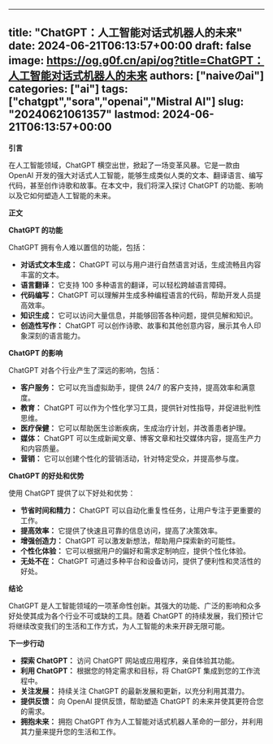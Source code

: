 
---
title: "ChatGPT：人工智能对话式机器人的未来"
date: 2024-06-21T06:13:57+00:00
draft: false
image: https://og.g0f.cn/api/og?title=ChatGPT：人工智能对话式机器人的未来
authors: ["naiveのai"]
categories: ["ai"]
tags: ["chatgpt","sora","openai","Mistral AI"]
slug: "20240621061357"
lastmod: 2024-06-21T06:13:57+00:00
---
**引言**

在人工智能领域，ChatGPT 横空出世，掀起了一场变革风暴。它是一款由 OpenAI 开发的强大对话式人工智能，能够生成类似人类的文本、翻译语言、编写代码，甚至创作诗歌和故事。在本文中，我们将深入探讨 ChatGPT 的功能、影响以及它如何塑造人工智能的未来。

**正文**

**ChatGPT 的功能**

ChatGPT 拥有令人难以置信的功能，包括：

* **对话式文本生成：** ChatGPT 可以与用户进行自然语言对话，生成流畅且内容丰富的文本。
* **语言翻译：** 它支持 100 多种语言的翻译，可以轻松跨越语言障碍。
* **代码编写：** ChatGPT 可以理解并生成多种编程语言的代码，帮助开发人员提高效率。
* **知识生成：** 它可以访问大量信息，并能够回答各种问题，提供见解和知识。
* **创造性写作：** ChatGPT 可以创作诗歌、故事和其他创意内容，展示其令人印象深刻的语言能力。

**ChatGPT 的影响**

ChatGPT 对各个行业产生了深远的影响，包括：

* **客户服务：** 它可以充当虚拟助手，提供 24/7 的客户支持，提高效率和满意度。
* **教育：** ChatGPT 可以作为个性化学习工具，提供针对性指导，并促进批判性思维。
* **医疗保健：** 它可以帮助医生诊断疾病，生成治疗计划，并改善患者护理。
* **媒体：** ChatGPT 可以生成新闻文章、博客文章和社交媒体内容，提高生产力和内容质量。
* **营销：** 它可以创建个性化的营销活动，针对特定受众，并提高参与度。

**ChatGPT 的好处和优势**

使用 ChatGPT 提供了以下好处和优势：

* **节省时间和精力：** ChatGPT 可以自动化重复性任务，让用户专注于更重要的工作。
* **提高效率：** 它提供了快速且可靠的信息访问，提高了决策效率。
* **增强创造力：** ChatGPT 可以激发新想法，帮助用户探索新的可能性。
* **个性化体验：** 它可以根据用户的偏好和需求定制响应，提供个性化体验。
* **无处不在：** ChatGPT 可通过多种平台和设备访问，提供了便利性和灵活性的好处。

**结论**

ChatGPT 是人工智能领域的一项革命性创新。其强大的功能、广泛的影响和众多好处使其成为各个行业不可或缺的工具。随着 ChatGPT 的持续发展，我们预计它将继续改变我们的生活和工作方式，为人工智能的未来开辟无限可能。

**下一步行动**

* **探索 ChatGPT：** 访问 ChatGPT 网站或应用程序，亲自体验其功能。
* **利用 ChatGPT：** 根据您的特定需求和目标，将 ChatGPT 集成到您的工作流程中。
* **关注发展：** 持续关注 ChatGPT 的最新发展和更新，以充分利用其潜力。
* **提供反馈：** 向 OpenAI 提供反馈，帮助塑造 ChatGPT 的未来并使其更符合您的需求。
* **拥抱未来：** 拥抱 ChatGPT 作为人工智能对话式机器人革命的一部分，并利用其力量来提升您的生活和工作。